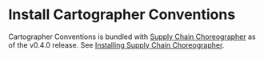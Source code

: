 # Install Cartographer Conventions

Cartographer Conventions is bundled with [Supply Chain Choreographer](../scc/about.md) as of the v0.4.0 release.
See [Installing Supply Chain Choreographer](../scc/install-scc.md).
